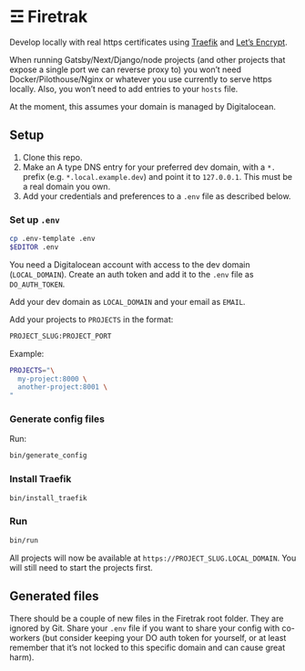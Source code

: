 # ☲ Firetrak

Develop locally with real https certificates using [Traefik](https://traefik.io) and [Let’s Encrypt](https://letsencrypt.org/).

When running Gatsby/Next/Django/node projects (and other projects that expose a single port we can reverse proxy to) you won’t need Docker/Pilothouse/Nginx or whatever you use currently to serve https locally. Also, you won’t need to add entries to your `hosts` file.

At the moment, this assumes your domain is managed by Digitalocean.

## Setup

1. Clone this repo.
1. Make an A type DNS entry for your preferred dev domain, with a `*.` prefix (e.g. `*.local.example.dev`) and point it to `127.0.0.1`. This must be a real domain you own.
1. Add your credentials and preferences to a `.env` file as described below.

### Set up `.env`

```bash
cp .env-template .env
$EDITOR .env
```

You need a Digitalocean account with access to the dev domain (`LOCAL_DOMAIN`). Create an auth token and add it to the `.env`  file as `DO_AUTH_TOKEN`.

Add your dev domain as `LOCAL_DOMAIN` and your email as `EMAIL`.

Add your projects to `PROJECTS` in the format:

```bash
PROJECT_SLUG:PROJECT_PORT
```

Example:

```bash
PROJECTS="\
  my-project:8000 \
  another-project:8001 \
"
```

### Generate config files

Run:

```bash
bin/generate_config
```

### Install Traefik

```bash
bin/install_traefik
```

### Run

```bash
bin/run
```

All projects will now be available at `https://PROJECT_SLUG.LOCAL_DOMAIN`. You will still need to start the projects first.

## Generated files

There should be a couple of new files in the Firetrak root folder. They are ignored by Git. Share your `.env` file if you want to share your config with co-workers (but consider keeping your DO auth token for yourself, or at least remember that it’s not locked to this specific domain and can cause great harm).
